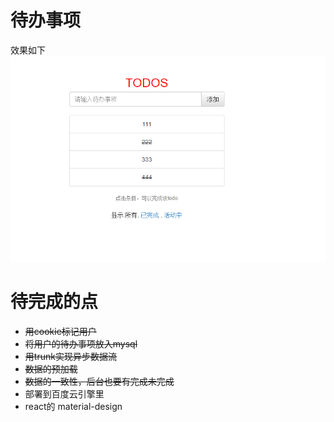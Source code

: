 # 待办事项
效果如下  
![效果](https://github.com/jeffreyhappy/homework-html/blob/master/todo/todo.png)  


# 待完成的点
* ~~用cookie标记用户~~   
* ~~将用户的待办事项放入mysql~~  
* ~~用trunk实现异步数据流~~
* ~~数据的预加载~~
* ~~数据的一致性，后台也要有完成未完成~~
* 部署到百度云引擎里
* react的 material-design
